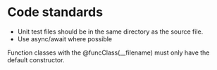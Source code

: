 # Code standards 
- Unit test files should be in the same directory as the source file.
- Use async/await where possible


Function classes with the @funcClass(__filename) must only have the default constructor.